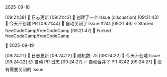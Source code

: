 2025-09-18

[09:21:38] 🌱 日志更新
[09:21:42] 📝 创建了一个 Issue (discussion)
[09:21:43] 🌿 今天不创建 PR
[09:21:44] 🚫 自动关闭了 Issue #241
[09:21:46] ⭐ Starred freeCodeCamp/freeCodeCamp
[09:21:47] 🍴 Forked freeCodeCamp/freeCodeCamp

🌙 2025-09-19

[09:24:21] 🌱 日志更新
[09:24:22] 🎲 随机数: 75
[09:24:22] 🌿 今天不创建 Issue
[09:24:22] 📦 自动 PR 日志
[09:24:27] ✅ 自动合并了 PR #242
[09:24:27] 🎉 没有需要关闭的 Issue
